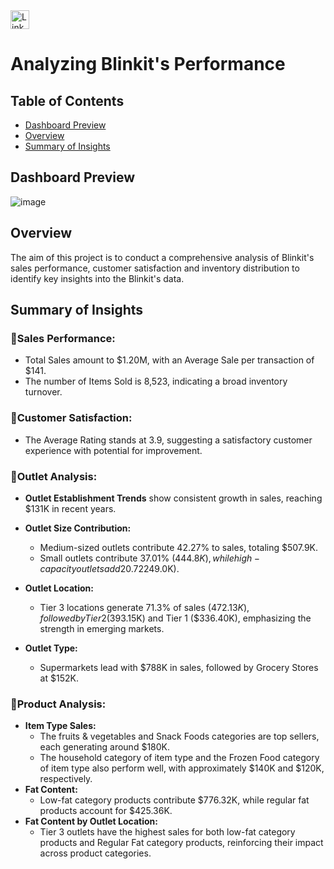 <a href="https://www.linkedin.com/in/kshitija-chilbule-b98515309/" target="_blank">
  <img src="https://img.shields.io/badge/LinkedIn-Connect-blue?style=flat&logo=linkedin" alt="LinkedIn Badge" style="height: 30px; width: auto;">
</a>

# Analyzing Blinkit's Performance

## Table of Contents
- [Dashboard Preview](#dashboard-preview)
- [Overview](#overview)
- [Summary of Insights](#summary-of-insights)

## Dashboard Preview

![image](https://github.com/user-attachments/assets/9ee4b7ac-702a-46c7-bc59-8f3c879a4ece)

## Overview
The aim of this project is to conduct a comprehensive analysis of Blinkit's sales performance, customer satisfaction and inventory distribution to identify key insights into the Blinkit's data.

## Summary of Insights

### 🔰Sales Performance:
- Total Sales amount to $1.20M, with an Average Sale per transaction of $141.
- The number of Items Sold is 8,523, indicating a broad inventory turnover.

### 🔰Customer Satisfaction:
- The Average Rating stands at 3.9, suggesting a satisfactory customer experience with potential for improvement.

### 🔰Outlet Analysis:
- <b>Outlet Establishment Trends</b> show consistent growth in sales, reaching $131K in recent years.

- <b>Outlet Size Contribution: </b>
   - Medium-sized outlets contribute 42.27% to sales, totaling $507.9K.
   - Small outlets contribute 37.01% ($444.8K), while high-capacity outlets add 20.72% ($249.0K).

- <b>Outlet Location: </b>
   - Tier 3 locations generate 71.3% of sales ($472.13K), followed by Tier 2 ($393.15K) and Tier 1 ($336.40K), emphasizing the strength in emerging markets.
- <b>Outlet Type: </b>
   - Supermarkets lead with $788K in sales, followed by Grocery Stores at $152K.
 
### 🔰Product Analysis:
- <b>Item Type Sales:</b>
  - The fruits & vegetables and Snack Foods categories are top sellers, each generating around $180K.
  - The household category of item type and the Frozen Food category of item type also perform well, with approximately $140K and $120K, respectively.
- <b>Fat Content:</b>
  - Low-fat category products contribute $776.32K, while regular fat products account for $425.36K.
- <b>Fat Content by Outlet Location:</b>
  - Tier 3 outlets have the highest sales for both low-fat category products and Regular Fat category products, reinforcing their impact across product categories.
